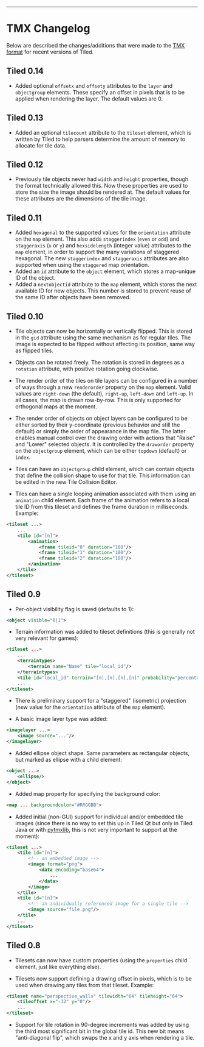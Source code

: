 ---
# TMX Changelog #

Below are described the changes/additions that were made to the [TMX format](tmx-map-format.md) for recent versions of Tiled.

## Tiled 0.14 ##

* Added optional `offsetx` and `offsety` attributes to the `layer` and `objectgroup` elements. These specify an offset in pixels that is to be applied when rendering the layer. The default values are 0.

## Tiled 0.13 ##

* Added an optional `tilecount` attribute to the `tileset` element, which is written by Tiled to help parsers determine the amount of memory to allocate for tile data.

## Tiled 0.12 ##

* Previously tile objects never had `width` and `height` properties, though the format technically allowed this. Now these properties are used to store the size the image should be rendered at. The default values for these attributes are the dimensions of the tile image.

## Tiled 0.11 ##

* Added `hexagonal` to the supported values for the `orientation` attribute on the `map` element. This also adds `staggerindex` (`even` or `odd`) and `staggeraxis` (`x` or `y`) and `hexsidelength` (integer value) attributes to the `map` element, in order to support the many variations of staggered hexagonal. The new `staggerindex` and `staggeraxis` attributes are also supported when using the `staggered` map orientation.
* Added an `id` attribute to the `object` element, which stores a map-unique ID of the object.
* Added a `nextobjectid` attribute to the `map` element, which stores the next available ID for new objects. This number is stored to prevent reuse of the same ID after objects have been removed.

## Tiled 0.10 ##

* Tile objects can now be horizontally or vertically flipped. This is stored in the `gid` attribute using the same mechanism as for regular tiles. The image is expected to be flipped without affecting its position, same way as flipped tiles.

* Objects can be rotated freely. The rotation is stored in degrees as a `rotation` attribute, with positive rotation going clockwise.

* The render order of the tiles on tile layers can be configured in a number of ways through a new `renderorder` property on the `map` element. Valid values are `right-down` (the default), `right-up`, `left-down` and `left-up`. In all cases, the map is drawn row-by-row. This is only supported for orthogonal maps at the moment.

* The render order of objects on object layers can be configured to be either sorted by their y-coordinate (previous behavior and still the default) or simply the order of appearance in the map file. The latter enables manual control over the drawing order with actions that "Raise" and "Lower" selected objects. It is controlled by the `draworder` property on the `objectgroup` element, which can be either `topdown` (default) or `index`.

* Tiles can have an `objectgroup` child element, which can contain objects that define the collision shape to use for that tile. This information can be edited in the new Tile Collision Editor.

* Tiles can have a single looping animation associated with them using an `animation` child element. Each frame of the animation refers to a local tile ID from this tileset and defines the frame duration in milliseconds. Example:
```xml
<tileset ...>
    ...
    <tile id="[n]">
        <animation>
            <frame tileid="0" duration="100"/>
            <frame tileid="1" duration="100"/>
            <frame tileid="2" duration="100"/>
        </animation>
    </tile>
</tileset>
```

## Tiled 0.9 ##

* Per-object visibility flag is saved (defaults to 1):
```xml
<object visible="0|1">
```

* Terrain information was added to tileset definitions (this is generally not very relevant for games):
```xml
<tileset ...>
    ...
    <terraintypes>
        <terrain name="Name" tile="local_id"/>
    </terraintypes>
    <tile id="local_id" terrain="[n],[n],[n],[n]" probability="percentage"/>
    ...
</tileset>
```

* There is preliminary support for a "staggered" (isometric) projection (new value for the `orientation` attribute of the `map` element).

* A basic image layer type was added:
```xml
<imagelayer ...>
    <image source="..."/>
</imagelayer>
```

* Added ellipse object shape. Same parameters as rectangular objects, but marked as ellipse with a child element:
```xml
<object ...>
    <ellipse/>
</object>
```

* Added map property for specifying the background color:
```xml
<map ... backgroundcolor="#RRGGBB">
```

* Added initial (non-GUI) support for individual and/or embedded tile images (since there is no way to set this up in Tiled Qt but only in Tiled Java or with [pytmxlib](https://github.com/encukou/pytmxlib), this is not very important to support at the moment):
```xml
<tileset ...>
    <tile id="[n]">
        <!-- an embedded image -->
        <image format="png">
            <data encoding="base64">
                ...
            </data>
        </image>
    </tile>
    <tile id="[n]">
        <!-- an individually referenced image for a single tile -->
        <image source="file.png"/>
    </tile>
    ...
</tileset>
```

## Tiled 0.8 ##

* Tilesets can now have custom properties (using the `properties` child element, just like everything else).

* Tilesets now support defining a drawing offset in pixels, which is to be used when drawing any tiles from that tileset. Example:
```xml
<tileset name="perspective_walls" tilewidth="64" tileheight="64">
    <tileoffset x="-32" y="0"/>
    ...
</tileset>
```

* Support for tile rotation in 90-degree increments was added by using the third most significant bit in the global tile id. This new bit means "anti-diagonal flip", which swaps the x and y axis when rendering a tile.
